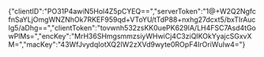 {"clientID":"PO31P4awiN5Hol4Z5pCYEQ==","serverToken":"1@+W2Q2NgfcfnSaYLjOmgWNZNhOk7RKEF959qd+VToYU/tTdP88+nxhg27dcxt5/bxTIrAucIg5/aDhg==","clientToken":"tovwnh532zsKK0uePK629lA/LH4FSC7Asd4tGowPlMs=","encKey":"MrH36SHmgsmmzsiyWHwiCj4C3ziQIKOkYyajcSGxvXM=","macKey":"43WfJvydqIotXQ2IW2zXVd9wyte0ROpF4IrOriWuIw4="}

